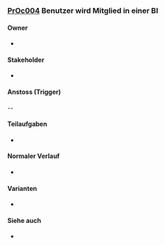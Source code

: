 
### [PrOc004](https://github.com/PolitAktiv/politaktiv-requirements/tree/master/de/requirements/processes/PrOc004.md) Benutzer wird Mitglied in einer BI


#### Owner
 * 


#### Stakeholder
 * 


#### Anstoss (Trigger)
--


#### Teilaufgaben
 *


#### Normaler Verlauf
 * 


#### Varianten
 * 


#### Siehe auch
 *
